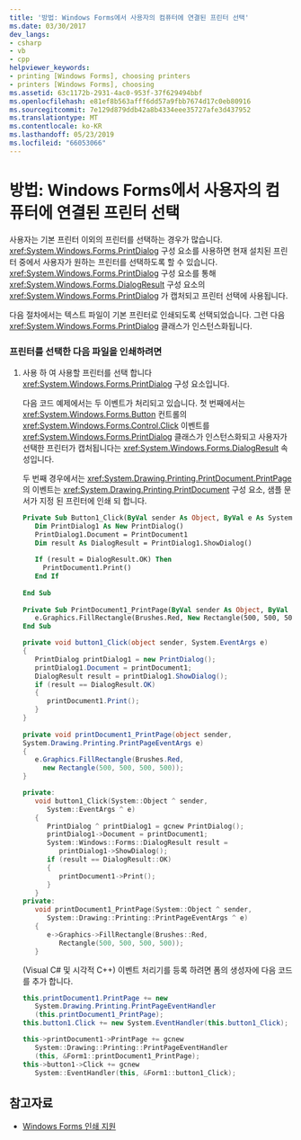```yaml
---
title: '방법: Windows Forms에서 사용자의 컴퓨터에 연결된 프린터 선택'
ms.date: 03/30/2017
dev_langs:
- csharp
- vb
- cpp
helpviewer_keywords:
- printing [Windows Forms], choosing printers
- printers [Windows Forms], choosing
ms.assetid: 63c1172b-2931-4ac0-953f-37f629494bbf
ms.openlocfilehash: e81ef8b563afff6dd57a9fbb7674d17c0eb80916
ms.sourcegitcommit: 7e129d879ddb42a8b4334eee35727afe3d437952
ms.translationtype: MT
ms.contentlocale: ko-KR
ms.lasthandoff: 05/23/2019
ms.locfileid: "66053066"
---
```

# <a name="how-to-choose-the-printers-attached-to-a-users-computer-in-windows-forms"></a>방법: Windows Forms에서 사용자의 컴퓨터에 연결된 프린터 선택
사용자는 기본 프린터 이외의 프린터를 선택하는 경우가 많습니다. <xref:System.Windows.Forms.PrintDialog> 구성 요소를 사용하면 현재 설치된 프린터 중에서 사용자가 원하는 프린터를 선택하도록 할 수 있습니다. <xref:System.Windows.Forms.PrintDialog> 구성 요소를 통해 <xref:System.Windows.Forms.DialogResult> 구성 요소의 <xref:System.Windows.Forms.PrintDialog> 가 캡처되고 프린터 선택에 사용됩니다.  
  
 다음 절차에서는 텍스트 파일이 기본 프린터로 인쇄되도록 선택되었습니다. 그런 다음 <xref:System.Windows.Forms.PrintDialog> 클래스가 인스턴스화됩니다.  
  
### <a name="to-choose-a-printer-and-then-print-a-file"></a>프린터를 선택한 다음 파일을 인쇄하려면  
  
1. 사용 하 여 사용할 프린터를 선택 합니다 <xref:System.Windows.Forms.PrintDialog> 구성 요소입니다.  
  
     다음 코드 예제에서는 두 이벤트가 처리되고 있습니다. 첫 번째에서는 <xref:System.Windows.Forms.Button> 컨트롤의 <xref:System.Windows.Forms.Control.Click> 이벤트를 <xref:System.Windows.Forms.PrintDialog> 클래스가 인스턴스화되고 사용자가 선택한 프린터가 캡처됩니다는 <xref:System.Windows.Forms.DialogResult> 속성입니다.  
  
     두 번째 경우에서는 <xref:System.Drawing.Printing.PrintDocument.PrintPage> 의 이벤트는 <xref:System.Drawing.Printing.PrintDocument> 구성 요소, 샘플 문서가 지정 된 프린터에 인쇄 되 합니다.  
  
    ```vb  
    Private Sub Button1_Click(ByVal sender As Object, ByVal e As System.EventArgs) Handles Button1.Click  
       Dim PrintDialog1 As New PrintDialog()  
       PrintDialog1.Document = PrintDocument1  
       Dim result As DialogResult = PrintDialog1.ShowDialog()  
  
       If (result = DialogResult.OK) Then  
         PrintDocument1.Print()  
       End If   
  
    End Sub  
  
    Private Sub PrintDocument1_PrintPage(ByVal sender As Object, ByVal e As System.Drawing.Printing.PrintPageEventArgs) Handles PrintDocument1.PrintPage  
       e.Graphics.FillRectangle(Brushes.Red, New Rectangle(500, 500, 500, 500))          
    End Sub  
    ```  
  
    ```csharp  
    private void button1_Click(object sender, System.EventArgs e)  
    {  
       PrintDialog printDialog1 = new PrintDialog();  
       printDialog1.Document = printDocument1;  
       DialogResult result = printDialog1.ShowDialog();  
       if (result == DialogResult.OK)  
       {  
          printDocument1.Print();  
       }  
    }  
  
    private void printDocument1_PrintPage(object sender,   
    System.Drawing.Printing.PrintPageEventArgs e)  
    {  
       e.Graphics.FillRectangle(Brushes.Red,   
         new Rectangle(500, 500, 500, 500));  
    }  
    ```  
  
    ```cpp  
    private:  
       void button1_Click(System::Object ^ sender,  
          System::EventArgs ^ e)  
       {  
          PrintDialog ^ printDialog1 = gcnew PrintDialog();  
          printDialog1->Document = printDocument1;  
          System::Windows::Forms::DialogResult result =   
             printDialog1->ShowDialog();  
          if (result == DialogResult::OK)  
          {  
             printDocument1->Print();  
          }  
       }  
    private:  
       void printDocument1_PrintPage(System::Object ^ sender,  
          System::Drawing::Printing::PrintPageEventArgs ^ e)  
       {  
          e->Graphics->FillRectangle(Brushes::Red,  
             Rectangle(500, 500, 500, 500));  
       }  
    ```  
  
     (Visual C# 및 시각적 C++) 이벤트 처리기를 등록 하려면 폼의 생성자에 다음 코드를 추가 합니다.  
  
    ```csharp  
    this.printDocument1.PrintPage += new  
       System.Drawing.Printing.PrintPageEventHandler  
       (this.printDocument1_PrintPage);  
    this.button1.Click += new System.EventHandler(this.button1_Click);  
    ```  
  
    ```cpp  
    this->printDocument1->PrintPage += gcnew  
       System::Drawing::Printing::PrintPageEventHandler  
       (this, &Form1::printDocument1_PrintPage);  
    this->button1->Click += gcnew  
       System::EventHandler(this, &Form1::button1_Click);  
    ```  
  
## <a name="see-also"></a>참고자료

- [Windows Forms 인쇄 지원](windows-forms-print-support.md)

